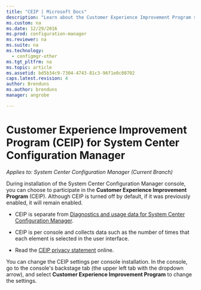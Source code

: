 ```yaml
---
title: "CEIP | Microsoft Docs"
description: "Learn about the Customer Experience Improvement Program settings for System Center Configuration Manager."
ms.custom: na
ms.date: 12/29/2016
ms.prod: configuration-manager
ms.reviewer: na
ms.suite: na
ms.technology:
  - configmgr-other
ms.tgt_pltfrm: na
ms.topic: article
ms.assetid: bd5b34c9-7304-4743-81c3-96f1e0c80702
caps.latest.revision: 4
author: Brendunsms.author: brendunsmanager: angrobe

---
```

# Customer Experience Improvement Program (CEIP) for System Center Configuration Manager*Applies to: System Center Configuration Manager (Current Branch)*
During installation of the System Center Configuration Manager console, you can choose to participate in the **Customer Experience Improvement Program** (CEIP). Although CEIP is turned off by default, if it was previously enabled, it will remain enabled.  

-   CEIP is separate from [Diagnostics and usage data for System Center Configuration Manager](../../../core/plan-design/diagnostics/diagnostics-and-usage-data.md).  

-   CEIP is per console and collects data such as the number of times that each element is selected in the user interface.  

-   Read the [CEIP privacy statement](https://www.microsoft.com/products/ceip/en-us/privacypolicy.mspx) online.  

You can change the CEIP settings per console installation. In the console, go to the console's backstage tab (the upper left tab with the dropdown arrow), and select **Customer Experience Improvement Program** to change the settings.  
